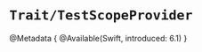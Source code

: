 # ``Trait/TestScopeProvider``

<!--
This source file is part of the Swift.org open source project

Copyright (c) 2025 Apple Inc. and the Swift project authors
Licensed under Apache License v2.0 with Runtime Library Exception

See https://swift.org/LICENSE.txt for license information
See https://swift.org/CONTRIBUTORS.txt for Swift project authors
-->

@Metadata {
  @Available(Swift, introduced: 6.1)
}
